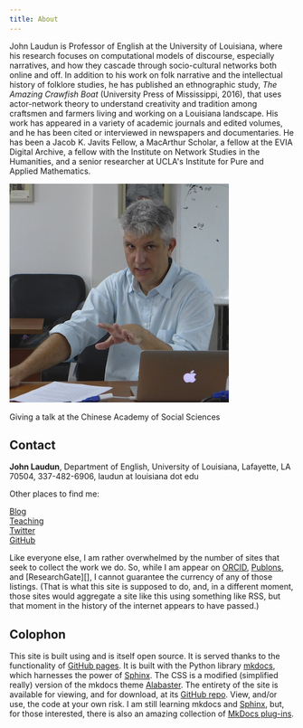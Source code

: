 ```yaml
---
title: About
---
```


John Laudun is Professor of English at the University of Louisiana, where his research focuses on computational models of discourse, especially narratives, and how they cascade through socio-cultural networks both online and off. In addition to his work on folk narrative and the intellectual history of folklore studies, he has published an ethnographic study, _The Amazing Crawfish Boat_ (University Press of Mississippi, 2016), that uses actor-network theory to understand creativity and tradition among craftsmen and farmers living and working on a Louisiana landscape. His work has appeared in a variety of academic journals and edited volumes, and he has been cited or interviewed in newspapers and documentaries. He has been a Jacob K. Javits Fellow, a MacArthur Scholar, a fellow at the EVIA Digital Archive, a fellow with the  Institute on Network Studies in the Humanities, and a senior researcher at UCLA's Institute for Pure and Applied Mathematics.

<p> </p>
<p class="caption"><img src="../img/jl_cass.jpg" alt="Giving a talk at the Chinese Academy of Social Sciences"></p>

<p class="caption">Giving a talk at the Chinese Academy of Social Sciences</p>

## Contact

**John Laudun**, Department of English, University of Louisiana, Lafayette, LA 70504, 337-482-6906, laudun at louisiana dot edu

Other places to find me:

[Blog](http://johnlaudun.org/)  
[Teaching](https://textalytics.net/)  
[Twitter](https://twitter.com/johnlaudun/)  
[GitHub](https://github.com/johnlaudun/)  

Like everyone else, I am rather overwhelmed by the number of sites that seek to collect the work we do. So, while I am appear on [ORCID][], [Publons][], and [ResearchGate][], I cannot guarantee the currency of any of those listings. (That is what this site is supposed to do, and, in a different moment, those sites would aggregate a site like this using something like RSS, but that moment in the history of the internet appears to have passed.)

## Colophon

This site is built using and is itself open source. It is served thanks to the functionality of [GitHub pages][]. It is built with the Python library [mkdocs][], which harnesses the power of [Sphinx][]. The CSS is a modified (simplified really) version of the mkdocs theme [Alabaster][]. The entirety of the site is available for viewing, and for download, at its [GitHub repo][]. View, and/or use, the code at your own risk. I am still learning mkdocs and [Sphinx][], but, for those interested, there is also an amazing collection of [MkDocs plug-ins][].

[GitHub pages]: https://pages.github.com
[mkdocs]: https://mkdocs.org
[Alabaster]: https://github.com/notpushkin/mkdocs-alabaster
[SIL Open Font License]: http://scripts.sil.org/cms/scripts/page.php?site_id=nrsi&id=OFL
[GitHub repo]: https://github.com/johnlaudun/johnlaudun.net
[Sphinx]: https://www.sphinx-doc.org/en/master/index.html
[Publons]: https://publons.com/researcher/1741597/john-laudun/
[ORCID]: https://orcid.org/0000-0002-7555-7562
[MkDocs plug-ins]: https://github.com/mkdocs/mkdocs/wiki/MkDocs-Plugins
